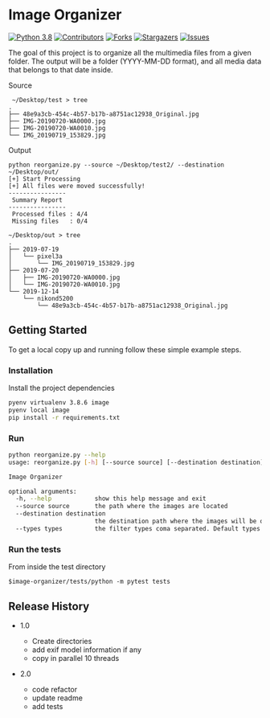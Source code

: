 # Image Organizer

<!-- PROJECT SHIELDS -->
<!--
*** I'm using markdown "reference style" links for readability.
*** Reference links are enclosed in brackets [ ] instead of parentheses ( ).
*** See the bottom of this document for the declaration of the reference variables
*** for contributors-url, forks-url, etc. This is an optional, concise syntax you may use.
*** https://www.markdownguide.org/basic-syntax/#reference-style-links
-->
[![Python 3.8][python-shield]][python-url]
[![Contributors][contributors-shield]][contributors-url]
[![Forks][forks-shield]][forks-url]
[![Stargazers][stars-shield]][stars-url]
[![Issues][issues-shield]][issues-url]

The goal of this project is to organize all the multimedia files from a given folder.
The output will be a folder (YYYY-MM-DD format), and all media data that belongs to that date inside.

Source
```shell
 ~/Desktop/test > tree
.
├── 48e9a3cb-454c-4b57-b17b-a8751ac12938_Original.jpg
├── IMG-20190720-WA0000.jpg
├── IMG-20190720-WA0010.jpg
└── IMG_20190719_153829.jpg
```

Output

```shell
python reorganize.py --source ~/Desktop/test2/ --destination ~/Desktop/out/
[+] Start Processing
[+] All files were moved successfully!
----------------
 Summary Report
----------------
 Processed files : 4/4
 Missing files   : 0/4
 
~/Desktop/out > tree
.
├── 2019-07-19
│   └── pixel3a
│       └── IMG_20190719_153829.jpg
├── 2019-07-20
│   ├── IMG-20190720-WA0000.jpg
│   └── IMG-20190720-WA0010.jpg
└── 2019-12-14
    └── nikond5200
        └── 48e9a3cb-454c-4b57-b17b-a8751ac12938_Original.jpg
```

## Getting Started

To get a local copy up and running follow these simple example steps.

### Installation

Install the project dependencies

```sh
pyenv virtualenv 3.8.6 image
pyenv local image
pip install -r requirements.txt
```

### Run
```sh 
python reorganize.py --help
usage: reorganize.py [-h] [--source source] [--destination destination] [--types types]

Image Organizer

optional arguments:
  -h, --help            show this help message and exit
  --source source       the path where the images are located
  --destination destination
                        the destination path where the images will be ordered
  --types types         the filter types coma separated. Default types: gif, png, jpg, jpeg, mov, mp4
```
### Run the tests
From inside the test directory
```shell
$image-organizer/tests/python -m pytest tests
```

## Release History

* 1.0
    * Create directories
    * add exif model information if any
    * copy in parallel 10 threads

* 2.0
    * code refactor
    * update readme
    * add tests

<!-- MARKDOWN LINKS & IMAGES -->
<!-- https://www.markdownguide.org/basic-syntax/#reference-style-links -->
[python-shield]: https://img.shields.io/badge/python-3.8-blue.svg
[python-url]: https://www.python.org/downloads/release/python-370/
[contributors-shield]: https://img.shields.io/github/contributors/eballo/snake-pygame.svg?style=flat-square
[contributors-url]: https://github.com/eballo/snake-pygame/graphs/contributors
[forks-shield]: https://img.shields.io/github/forks/eballo/snake-pygame.svg?style=flat-square
[forks-url]: https://github.com/eballo/snake-pygame/network/members
[stars-shield]: https://img.shields.io/github/stars/eballo/snake-pygame.svg?style=flat-square
[stars-url]: https://github.com/eballo/snake-pygame/stargazers
[issues-shield]: https://img.shields.io/github/issues/eballo/snake-pygame.svg?style=flat-square
[issues-url]: https://github.com/eballo/snake-pygame/issues